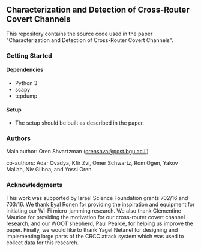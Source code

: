## Characterization and Detection of Cross-Router Covert Channels

This repository contains the source code used in the paper "Characterization and Detection of Cross-Router Covert Channels".

### Getting Started

#### Dependencies

* Python 3
* scapy
* tcpdump

#### Setup

* The setup should be built as described in the paper.

### Authors

Main author: Oren Shvartzman (orenshva@post.bgu.ac.il)

co-authors: Adar Ovadya, Kfir Zvi, Omer Schwartz, Rom Ogen, Yakov Mallah, Niv Gilboa, and Yossi Oren

### Acknowledgments

This work was supported by Israel Science Foundation
grants 702/16 and 703/16. We thank Eyal Ronen for
providing the inspiration and equipment for initiating our
Wi-Fi micro-jamming research. We also thank Clémentine
Maurice for providing the motivation for our cross-router
covert channel research, and our WOOT shepherd, Paul
Pearce, for helping us improve the paper. Finally, we would
like to thank Yagel Netanel for designing and implementing
large parts of the CRCC attack system which was used to
collect data for this research.
